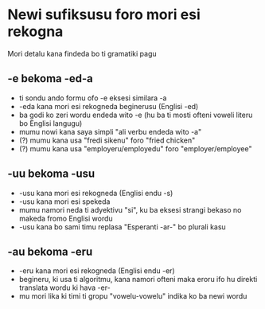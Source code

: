 # Newi sufiksusu foro mori esi rekogna

Mori detalu kana findeda bo ti gramatiki pagu

## -e bekoma -ed-a

* ti sondu ando formu ofo -e eksesi similara -a
* -eda kana mori esi rekogneda beginerusu (Englisi -ed)
* ba godi ko zeri wordu endeda wito -e (hu ba ti mosti ofteni voweli literu bo Englisi langugu)
* mumu nowi kana saya simpli "ali verbu endeda wito -a"
* (?) mumu kana usa "fredi sikenu" foro "fried chicken"
* (?) mumu kana usa "employeru/employedu" foro "employer/employee"

## -uu bekoma -usu

* -usu kana mori esi rekogneda (Englisi endu -s)
* -usu kana mori esi spekeda
* mumu namori neda ti adyektivu "si", ku ba eksesi strangi bekaso no makeda fromo Englisi wordu
* -usu kana bo sami timu replasa "Esperanti -ar-" bo plurali kasu

## -au bekoma -eru

* -eru kana mori esi rekogneda (Englisi endu -er)
* begineru, ki usa ti algoritmu, kana namori ofteni maka eroru ifo hu direkti translata wordu ki hava -er-
* mu mori lika ki timi ti gropu "vowelu-vowelu" indika ko ba newi wordu
